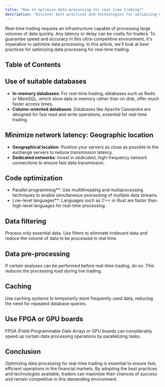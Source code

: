 ```yaml
---
title: "How to optimize data processing for real-time trading?"
description: "Discover best practices and technologies for optimizing data processing in real-time trading, reducing latency, improving code efficiency, and utilizing suitable databases, caching systems, and hardware. Maximize chances of success and stay competitive in the fast-paced financial markets. Explore resources for trading strategies, libraries, datasets, and tutorials."
---
```




Real-time trading requires an infrastructure capable of processing large volumes of data quickly. Any latency or delay can be costly for traders. To guarantee speed and accuracy in this ultra-competitive environment, it's imperative to optimize data processing. In this article, we'll look at best practices for optimizing data processing for real-time trading.


## Table of Contents

## Use of suitable databases

- **In-memory databases**: For real-time trading, databases such as Redis or MemSQL, which store data in memory rather than on disk, offer much faster access times.
- **Column-oriented databases**: Databases like Apache Cassandra are designed for fast read and write operations, essential for real-time trading.

## Minimize network latency: Geographic location

- **Geographical location**: Position your servers as close as possible to the exchange servers to reduce transmission latency.
- **Dedicated networks**: Invest in dedicated, high-frequency network connections to ensure fast data transmission.

## Code optimization

- Parallel programming**: Use multithreading and multiprocessing techniques to enable simultaneous processing of multiple data streams.
- Low-level languages**: Languages such as C++ or Rust are faster than high-level languages for real-time processing.

## Data filtering

Process only essential data. Use filters to eliminate irrelevant data and reduce the volume of data to be processed in real time.

## Data pre-processing

If certain analyses can be performed before real-time trading, do so. This reduces the processing load during live trading.

## Caching

Use caching systems to temporarily store frequently used data, reducing the need for repeated database queries.

## Use FPGA or GPU boards

FPGA (Field-Programmable Gate Array) or GPU boards can considerably speed up certain data processing operations by parallelizing tasks.

## Conclusion

Optimizing data processing for real-time trading is essential to ensure fast, efficient operations in the financial markets. By adopting the best practices and technologies available, traders can maximize their chances of success and remain competitive in this demanding environment.
